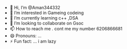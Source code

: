 - 👋 Hi, I’m @Aman344332
- 👀 I’m interested in Gameing codeing
- 🌱 I’m currently learning c++ ,DSA
- 💞️ I’m looking to collaborate on Gsoc
- 📫 How to reach me . cont me my number 6206866681
- 😄 Pronouns: ...
- ⚡ Fun fact: ... i am lazy 

<!---
Aman344332/Aman344332 is a ✨ special ✨ repository because its `README.md` (this file) appears on your GitHub profile.
You can click the Preview link to take a look at your changes.
--->
